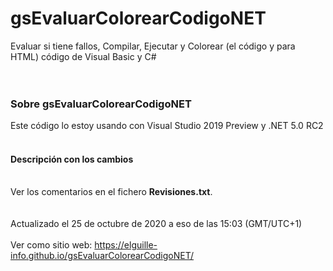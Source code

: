﻿# gsEvaluarColorearCodigoNET
Evaluar si tiene fallos, Compilar, Ejecutar y Colorear (el código y para HTML) código de Visual Basic y C#<br>
<br>
<br>
<h3>Sobre gsEvaluarColorearCodigoNET</h3>
Este código lo estoy usando con Visual Studio 2019 Preview y .NET 5.0 RC2<br>
<br>
<h4>Descripción con los cambios</h4>
<br>
Ver los comentarios en el fichero <b>Revisiones.txt</b>.<br>
<br>
<br>
Actualizado el 25 de octubre de 2020 a eso de las 15:03 (GMT/UTC+1)
<br>
<br>
Ver como sitio web: <a href="https://elguille-info.github.io/gsEvaluarColorearCodigoNET/">https://elguille-info.github.io/gsEvaluarColorearCodigoNET/</a>

